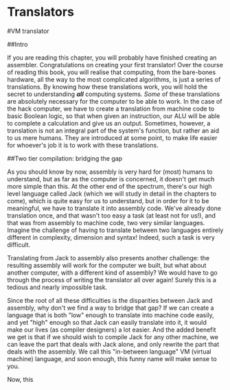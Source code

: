 # Translators

#VM translator

##Intro

If you are reading this chapter, you will probably have finished creating an assembler. Congratulations on creating your first translator! Over the course of reading this book, you will realise that computing, from the bare-bones hardware, all the way to the most complicated algorithms, is just a series of translations. By knowing how these translations work, you will hold the secret to understanding ***all*** computing systems. *Some* of these translations are absolutely necessary for the computer to be able to work. In the case of the hack computer, we have to create a translation from machine code to basic Boolean logic, so that when given an instruction, our ALU will be able to complete a calculation and give us an output. Sometimes, however, a translation is not an integral part of the system's function, but rather an aid to us mere humans. They are introduced at some point, to make life easier for whoever's job it is to work with these translations. 

##Two tier compilation: bridging the gap

As you should know by now, assembly is very hard for (most) humans to understand, but as far as the computer is concerned, it doesn't get much more simple than this. At the other end of the spectrum, there's our high level language called Jack (which we will study in detail in the chapters to come), which is quite easy for us to understand, but in order for it to be meaningful, we have to translate it into assembly code. We've already done translation once, and that wasn't too easy a task (at least not for us!), and that was from assembly to machine code, two very similar languages. Imagine the challenge of having to translate between two languages entirely different in complexity, dimension and syntax! Indeed, such a task is very difficult. 

Translating from Jack to assembly also presents another challenge: the resulting assembly will work for the computer we built, but what about another computer, with a different kind of assembly? We would have to go through the process of writing the translator all over again! Surely this is a tedious and nearly impossible task. 

Since the root of all these difficulties is the disparities between Jack and assembly, why don't we find a way to bridge that gap? If we can create a language that is both "low" enough to translate into machine code easily, and yet "high" enough so that Jack can easily translate into it, it would make our lives (as compiler designers) a lot easier. And the added benefit we get is that if we should wish to compile Jack for any other machine, we can leave the part that deals with Jack alone, and only rewrite the part that deals with the assembly. We call this "in-between language" VM (virtual machine) language, and soon enough, this funny name will make sense to you. 

Now, this

